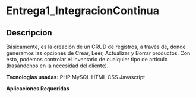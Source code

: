 # Entrega1_IntegracionContinua

## Descripcion

Básicamente, es la creación de un CRUD de registros, a través de, donde generamos las opciones de Crear, Leer, Actualizar y Borrar productos.
Con esto, podemos controlar el inventario de cualquier tipo de articulo (basándonos en la necesidad del cliente).

**Tecnologías usadas:**
PHP
MySQL 
HTML
CSS
Javascript

**Aplicaciones Requeridas**
